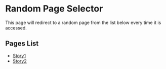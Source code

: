 # Random Page Selector

This page will redirect to a random page from the list below every time it is accessed.

## Pages List
- [Story1](story1/story1.md)
- [Story2](story2/story2.md)

<script>
    // List of page links
    const pages = [
        "story1/story1.html",
        "story2/story2.html",
    ];

    // Select a random page
    const randomPage = pages[Math.floor(Math.random() * pages.length)];

    // Redirect to the random page
    window.location.href = randomPage;
</script>